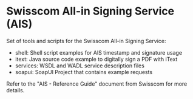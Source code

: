 Swisscom All-in Signing Service (AIS)
============

Set of tools and scripts for the Swisscom All-in Signing Service:

* shell: Shell script examples for AIS timestamp and signature usage
* itext: Java source code example to digitally sign a PDF with iText
* services: WSDL and WADL service description files
* soapui: SoapUI Project that contains example requests

Refer to the "AIS - Reference Guide" document from Swisscom for more details.
